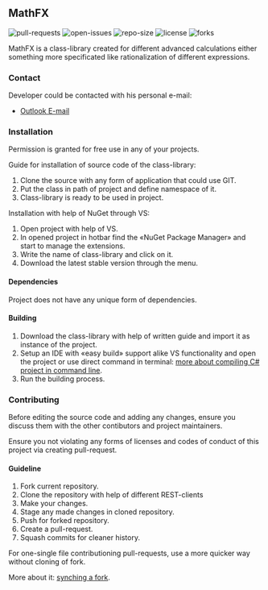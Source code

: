 ## MathFX

![pull-requests](https://img.shields.io/github/issues-pr-raw/Falcion/MathFX?label=pull%20requests) 
![open-issues](https://img.shields.io/github/issues-raw/Falcion/MathFX?label=open%20issues) 
![repo-size](https://img.shields.io/github/languages/code-size/Falcion/MathFX?label=repo%20size)
![license](https://img.shields.io/github/license/Falcion/MathFX)
![forks](https://img.shields.io/github/forks/Falcion/MathFX?style=social)

MathFX is a class-library created for different advanced calculations either something more specificated like rationalization of different expressions.

### Contact

Developer could be contacted with his personal e-mail:

- <a href= "mailto: io.falcion@outlook.com">Outlook E-mail</a>

### Installation

Permission is granted for free use in any of your projects.

Guide for installation of source code of the class-library:

1. Clone the source with any form of application that could use GIT.
2. Put the class in path of project and define namespace of it.
3. Class-library is ready to be used in project.

Installation with help of NuGet through VS:

1. Open project with help of VS.
2. In opened project in hotbar find the «NuGet Package Manager» and start to manage the extensions.
3. Write the name of class-library and click on it.
4. Download the latest stable version through the menu.

#### Dependencies

Project does not have any unique form of dependencies.

#### Building

1. Download the class-library with help of written guide and import it as instance of the project.
2. Setup an IDE with «easy build» support alike VS functionality and open the project or use direct command in terminal: [more about compiling C# project in command line](https://tomasvera.com/programming/compiling-a-c-project-using-command-line-tools-tutorial).
3. Run the building process.

### Contributing

Before editing the source code and adding any changes, ensure you discuss them with the other contibutors and project maintainers.

Ensure you not violating any forms of licenses and codes of conduct of this project via creating pull-request.

#### Guideline

1. Fork current repository.
2. Clone the repository with help of different REST-clients
3. Make your changes.
4. Stage any made changes in cloned repository.
5. Push for forked repository.
6. Create a pull-request.
7. Squash commits for cleaner history.

For one-single file contributioning pull-requests, use a more quicker way without cloning of fork.

More about it: [synching a fork](https://help.github.com/articles/syncing-a-fork).
